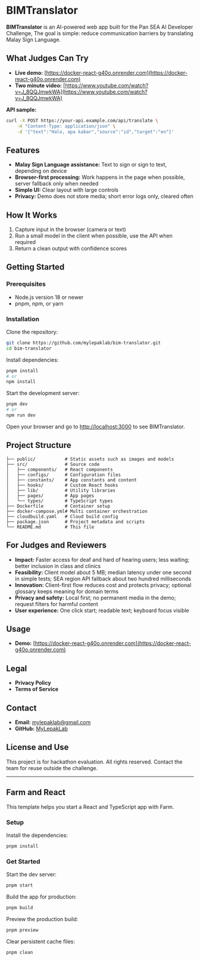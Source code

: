# BIMTranslator

**BIMTranslator** is an AI-powered web app built for the Pan SEA AI Developer Challenge, The goal is simple: reduce communication barriers by translating Malay Sign Language.

## What Judges Can Try

- **Live demo:** [https://docker-react-g40o.onrender.com](https://docker-react-g40o.onrender.com)
- **Two minute video:** [https://www.youtube.com/watch?v=J_8QQJmwkWA](https://www.youtube.com/watch?v=J_8QQJmwkWA)

**API sample:**

```bash
curl -X POST https://your-api.example.com/api/translate \
    -H "Content-Type: application/json" \
    -d '{"text":"Halo, apa kabar","source":"id","target":"en"}'
```

## Features

- **Malay Sign Language assistance:** Text to sign or sign to text, depending on device
- **Browser-first processing:** Work happens in the page when possible, server fallback only when needed
- **Simple UI:** Clear layout with large controls
- **Privacy:** Demo does not store media; short error logs only, cleared often

## How It Works

1. Capture input in the browser (camera or text)
2. Run a small model in the client when possible, use the API when required
3. Return a clean output with confidence scores

## Getting Started

### Prerequisites

- Node.js version 18 or newer
- pnpm, npm, or yarn

### Installation

Clone the repository:

```bash
git clone https://github.com/mylepaklab/bim-translator.git
cd bim-translator
```

Install dependencies:

```bash
pnpm install
# or
npm install
```

Start the development server:

```bash
pnpm dev
# or
npm run dev
```

Open your browser and go to [http://localhost:3000](http://localhost:3000) to see BIMTranslator.

## Project Structure

```
├── public/           # Static assets such as images and models
├── src/              # Source code
│   ├── components/   # React components
│   ├── configs/      # Configuration files
│   ├── constants/    # App constants and content
│   ├── hooks/        # Custom React hooks
│   ├── lib/          # Utility libraries
│   ├── pages/        # App pages
│   └── types/        # TypeScript types
├── Dockerfile        # Container setup
├── docker-compose.yml# Multi container orchestration
├── cloudbuild.yaml   # Cloud build config
├── package.json      # Project metadata and scripts
└── README.md         # This file
```

## For Judges and Reviewers

- **Impact:** Faster access for deaf and hard of hearing users; less waiting; better inclusion in class and clinics
- **Feasibility:** Client model about 5 MB; median latency under one second in simple tests; SEA region API fallback about two hundred milliseconds
- **Innovation:** Client-first flow reduces cost and protects privacy; optional glossary keeps meaning for domain terms
- **Privacy and safety:** Local first; no permanent media in the demo; request filters for harmful content
- **User experience:** One click start; readable text; keyboard focus visible

## Usage

- **Demo:** [https://docker-react-g40o.onrender.com](https://docker-react-g40o.onrender.com)

## Legal

- **Privacy Policy**
- **Terms of Service**

## Contact

- **Email:** mylepaklab@gmail.com
- **GitHub:** [MyLepakLab](https://github.com/mylepaklab)

## License and Use

This project is for hackathon evaluation. All rights reserved. Contact the team for reuse outside the challenge.

---

## Farm and React

This template helps you start a React and TypeScript app with Farm.

### Setup

Install the dependencies:

```bash
pnpm install
```

### Get Started

Start the dev server:

```bash
pnpm start
```

Build the app for production:

```bash
pnpm build
```

Preview the production build:

```bash
pnpm preview
```

Clear persistent cache files:

```bash
pnpm clean
```
